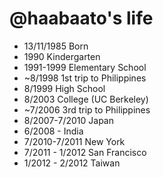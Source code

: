 @haabaato's life
===============

- 13/11/1985 Born
- 1990 Kindergarten
- 1991-1999 Elementary School
- ~8/1998 1st trip to Philippines
- 8/1999 High School
- 8/2003 College (UC Berkeley)
- ~7/2006 3rd trip to Philippines
- 8/2007-7/2010 Japan
- 6/2008 - India
- 7/2010-7/2011 New York
- 7/2011 - 1/2012 San Francisco
- 1/2012 - 2/2012 Taiwan

